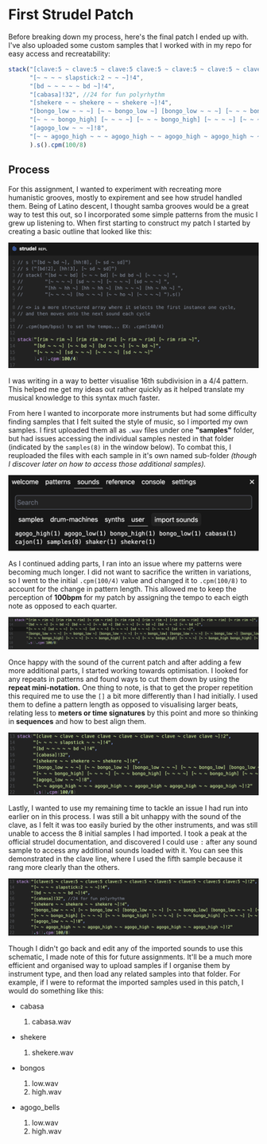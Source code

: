 # First Strudel Patch

Before breaking down my process, here's the final patch I ended up with. I've also uploaded some custom samples that I worked with in my repo for easy access and recreatability:
```javascript
stack("[clave:5 ~ clave:5 ~ clave:5 clave:5 ~ clave:5 ~ clave:5 ~ clave:5 ~ clave:5 clave:5 ~]!2",
      "[~ ~ ~ ~ slapstick:2 ~ ~ ~]!4",
      "[bd ~ ~ ~ ~ ~ bd ~]!4",
      "[cabasa]!32", //24 for fun polyrhythm
      "[shekere ~ ~ shekere ~ ~ shekere ~]!4",
      "[bongo_low ~ ~ ~] [~ ~ bongo_low ~] [bongo_low ~ ~ ~] [~ ~ ~ bongo_low] [bongo_low ~ ~ ~] [~ ~ bongo_low ~] [bongo_low ~ ~ ~] [bongo_low bongo_low ~ ~]",
      "[~ ~ ~ bongo_high] [~ ~ ~ ~] [~ ~ ~ bongo_high] [~ ~ ~ ~] [~ ~ ~ bongo_high] [~ ~ ~ ~] [~ ~ bongo_high bongo_high] [~ ~ ~ ~]",
      "[agogo_low ~ ~ ~]!8",
      "[~ ~ agogo_high ~ ~ ~ agogo_high ~ ~ agogo_high ~ agogo_high ~ ~ agogo_high ~]!2"
      ).s().cpm(100/8)
```

## Process
For this assignment, I wanted to experiment with recreating more humanistic grooves, mostly to expirement and see how strudel handled them. Being of Latino descent, I thought samba grooves would be a great way to test this out, so I incorporated some simple patterns from the music I grew up listening to. When first starting to construct my patch I started by creating a basic outline that looked like this:

![Initial Sketch of a percission strudel patch](first_sketch.png)

I was writing in a way to better visualise 16th subdivision in a 4/4 pattern. This helped me get my ideas out rather quickly as it helped translate my musical knowledge to this syntax much faster.

From here I wanted to incorporate more instruments but had some difficulty finding samples that I felt suited the style of music, so I imported my own samples. I first uploaded them all as `.wav` files under one **"samples"** folder, but had issues accessing the individual samples nested in that folder (indicated by the `samples(8)` in the window below). To combat this, I reuploaded the files with each sample in it's own named sub-folder *(though I discover later on how to access those additional samples).*

![Populated 'import sounds' window in strudel](user_samples.png)

As I continued adding parts, I ran into an issue where my patterns were becoming much longer. I did not want to sacrifice the written in variations, so I went to the initial `.cpm(100/4)` value and changed it to `.cpm(100/8)` to account for the change in pattern length. This allowed me to keep the perception of **100bpm** for my patch by assigning the tempo to each eigth note as opposed to each quarter. 

![CPM adjustment in strudel](meter_change.png)

Once happy with the sound of the current patch and after adding a few more additional parts, I started working towards optimisation. I looked for any repeats in patterns and found ways to cut them down by using the **repeat mini-notation.** One thing to note, is that to get the proper repetition this required me to use the `[]` a bit more differently than I had initially. I used them to define a pattern length as opposed to visualising larger beats, relating less to **meters or time signatures** by this point and more so thinking in **sequences** and how to best align them.

![Patch optimisation and simplification](pattern_reformat.png)

Lastly, I wanted to use my remaining time to tackle an issue I had run into earlier on in this process. I was still a bit unhappy with the sound of the clave, as I felt it was too easily buried by the other instruments, and was still unable to access the 8 initial samples I had imported. I took a peak at the official strudel documentation, and discovered I could use `:` after any sound sample to access any additional sounds loaded with it. You can see this demonstrated in the clave line, where I used the fifth sample because it rang more clearly than the others.

![Patch optimisation and simplification](access_samples.png)

Though I didn't go back and edit any of the imported sounds to use this schematic, I made note of this for future assignments. It'll be a much more efficient and organised way to upload samples if I organise them by instrument type, and then load any related samples into that folder. For example, if I were to reformat the imported samples used in this patch, I would do something like this:

- cabasa
  1. cabasa.wav

- shekere
  1. shekere.wav

- bongos
  1. low.wav 
  2. high.wav

- agogo_bells
  1. low.wav
  2. high.wav